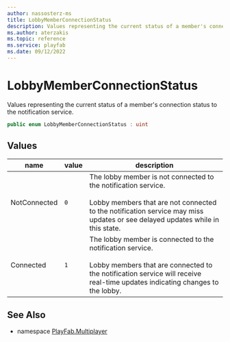 ```yaml
---
author: nassosterz-ms
title: LobbyMemberConnectionStatus
description: Values representing the current status of a member's connection status to the notification service
ms.author: aterzakis
ms.topic: reference
ms.service: playfab
ms.date: 09/12/2022
---
```


# LobbyMemberConnectionStatus

Values representing the current status of a member's connection status to the notification service.

```csharp
public enum LobbyMemberConnectionStatus : uint
```

## Values

| name | value | description |
| --- | --- | --- |
| NotConnected  | `0` | The lobby member is not connected to the notification service.<br/><br/> Lobby members that are not connected to the notification service may miss updates or see delayed updates while in this state.  |
| Connected | `1` | The lobby member is connected to the notification service.<br/><br/> Lobby members that are connected to the notification service will receive real-time updates indicating changes to the lobby. |

## See Also

* namespace [PlayFab.Multiplayer](../PlayFabMultiplayerSDK.md)

